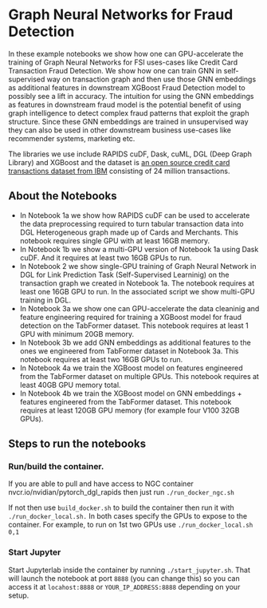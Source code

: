 # Graph Neural Networks for Fraud Detection

In these example notebooks we show how one can GPU-accelerate the training of Graph Neural Networks for FSI uses-cases like Credit Card Transaction Fraud Detection. We show how one can train GNN in self-supervised way on transaction graph and then use those GNN embeddings as additional features in downstream XGBoost Fraud Detection model to possibly see a lift in accuracy. The intuition for using the GNN embeddings as features in downstream fraud model is the potential benefit of using graph intelligence to detect complex fraud patterns that exploit the graph structure. Since these GNN embeddings are trained in unsupervised way they can also be used in other downstream business use-cases like recommender systems, marketing etc.

The libraries we use include RAPIDS cuDF, Dask, cuML, DGL (Deep Graph Library) and XGBoost and the dataset is [an open source credit card transactions dataset from IBM](https://github.com/IBM/TabFormer#credit-card-transaction-dataset) consisting of 24 million transactions.

## About the Notebooks
* In Notebook 1a we show how RAPIDS cuDF can be used to accelerate the data preprocessing required to turn tabular transaction data into DGL Heterogeneous graph made up of Cards and Merchants. This notebook requires single GPU with at least 16GB memory.
* In Notebook 1b we show a multi-GPU version of Notebook 1a using Dask cuDF. And it requires at least two 16GB GPUs to run.
* In Notebook 2 we show single-GPU training of Graph Neural Network in DGL for Link Prediction Task (Self-Supervised Learninig) on the transaction graph we created in Notebook 1a. The notebook requires at least one 16GB GPU to run. In the associated script we show multi-GPU training in DGL.
* In Notebook 3a we show one can GPU-accelerate the data cleaninig and feature engineering required for training a XGBoost model for fraud detection on the TabFormer dataset. This notebook requires at least 1 GPU with minimum 20GB memory.
* In Notebook 3b we add GNN embeddings as additional features to the ones we engineered from TabFormer dataset in Notebook 3a. This notebook requires at least two 16GB GPUs to run.
* In Notebook 4a we train the XGBoost model on features engineered from the TabFormer dataset on  multiple GPUs. This notebook requires at least 40GB GPU memory total.
* In Notebook 4b we train the XGBoost model on GNN embeddings + features engineered from the TabFormer dataset. This notebook requires at least 120GB GPU memory (for example four V100 32GB GPUs).

## Steps to run the notebooks

### Run/build the container. 
If you are able to pull and have access to NGC container nvcr.io/nvidian/pytorch_dgl_rapids then just run `./run_docker_ngc.sh`

If not then use `build_docker.sh` to build the container then run it with `./run_docker_local.sh.` In both cases specify the GPUs to expose to the container. For example, to run on 1st two GPUs use `./run_docker_local.sh 0,1`

### Start Jupyter
Start Jupyterlab inside the container by running `./start_jupyter.sh`. That will launch the notebook at port `8888` (you can change this) so you can access it at `locahost:8888` or `YOUR_IP_ADDRESS:8888` depending on your setup.




